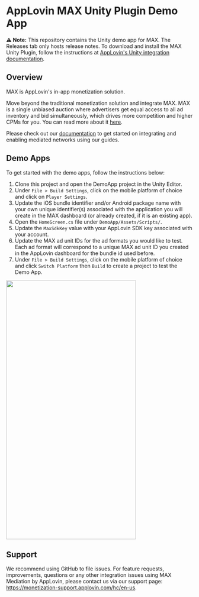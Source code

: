 # AppLovin MAX Unity Plugin Demo App
**⚠️ Note:** This repository contains the Unity demo app for MAX. The Releases tab only hosts release notes. To download and install the MAX Unity Plugin, follow the instructions at [AppLovin's Unity integration documentation](https://dash.applovin.com/documentation/mediation/unity/getting-started/integration).

## Overview
MAX is AppLovin's in-app monetization solution.

Move beyond the traditional monetization solution and integrate MAX. MAX is a single unbiased auction where advertisers get equal access to all ad inventory and bid simultaneously, which drives more competition and higher CPMs for you. You can read more about it [here](https://www.applovin.com/max-header-bidding).

Please check out our [documentation](https://dash.applovin.com/documentation/mediation/unity/getting-started) to get started on integrating and enabling mediated networks using our guides.

## Demo Apps
To get started with the demo apps, follow the instructions below:

1. Clone this project and open the DemoApp project in the Unity Editor.
2. Under `File > Build Settings`, click on the mobile platform of choice and click on `Player Settings`.
3. Update the iOS bundle identifier and/or Android package name with your own unique identifier(s) associated with the application you will create in the MAX dashboard (or already created, if it is an existing app).
4. Open the `HomeScreen.cs` file under `DemoApp/Assets/Scripts/`.
5. Update the `MaxSdkKey` value with your AppLovin SDK key associated with your account.
6. Update the MAX ad unit IDs for the ad formats you would like to test. Each ad format will correspond to a unique MAX ad unit ID you created in the AppLovin dashboard for the bundle id used before.
7. Under `File > Build Settings`, click on the mobile platform of choice and click `Switch Platform` then `Build` to create a project to test the Demo App.

<kbd><img src="https://user-images.githubusercontent.com/20387467/116736029-3262d280-a9a4-11eb-8b43-9889f49b9a3e.PNG" width="350" height="700" /></kbd>

## Support
We recommend using GitHub to file issues. For feature requests, improvements, questions or any other integration issues using MAX Mediation by AppLovin, please contact us via our support page: https://monetization-support.applovin.com/hc/en-us.
